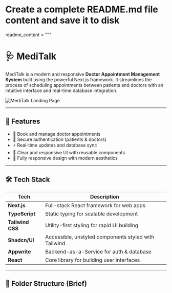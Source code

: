 # Create a complete README.md file content and save it to disk

readme_content = """
# 🩺 MediTalk

MediTalk is a modern and responsive **Doctor Appointment Management System** built using the powerful Next.js framework. It streamlines the process of scheduling appointments between patients and doctors with an intuitive interface and real-time database integration.

![MediTalk Landing Page](./public/medi.jpg)

---

## 🚀 Features

- 📅 Book and manage doctor appointments
- 🔐 Secure authentication (patients & doctors)
- ⚡ Real-time updates and database sync
- 💬 Clear and responsive UI with reusable components
- 🎨 Fully responsive design with modern aesthetics

---

## 🛠 Tech Stack

| Tech             | Description                                        |
|------------------|----------------------------------------------------|
| **Next.js**      | Full-stack React framework for web apps            |
| **TypeScript**   | Static typing for scalable development             |
| **Tailwind CSS** | Utility-first styling for rapid UI building        |
| **Shadcn/UI**    | Accessible, unstyled components styled with Tailwind |
| **Appwrite**     | Backend-as-a-Service for auth & database           |
| **React**        | Core library for building user interfaces          |

---

## 📂 Folder Structure (Brief)

